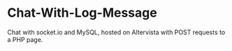 # Chat-With-Log-Message
Chat with socket.io and MySQL, hosted on Altervista with POST requests to a PHP page.
